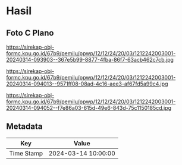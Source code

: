# Hasil

## Foto C Plano

https://sirekap-obj-formc.kpu.go.id/67b9/pemilu/ppwp/12/12/24/20/03/1212242003001-20240314-093903--367e5b99-8877-4fba-86f7-63acb462c7cb.jpg

https://sirekap-obj-formc.kpu.go.id/67b9/pemilu/ppwp/12/12/24/20/03/1212242003001-20240314-094013--9571ff08-08ad-4c16-aee3-af67fd5a99c4.jpg

https://sirekap-obj-formc.kpu.go.id/67b9/pemilu/ppwp/12/12/24/20/03/1212242003001-20240314-094052--f7e86a03-615d-49e6-843d-75c1150185cd.jpg


## Metadata

| Key        | Value               |
| ---------- | ------------------- |
| Time Stamp | 2024-03-14 10:00:00 |



